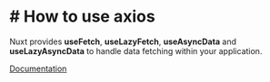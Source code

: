 # # How to use axios

Nuxt provides **useFetch**, **useLazyFetch**, **useAsyncData** and **useLazyAsyncData** to handle data fetching within your application.

[Documentation](https://v3.nuxtjs.org/guide/features/data-fetching/#usefetch)

